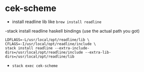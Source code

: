 # cek-scheme

- install readline lib like
```brew install readline```

-stack install readline haskell bindings (use the actual path you got)
```
LDFLAGS=-L/usr/local/opt/readline/lib \
CFLAGS=-I/usr/local/opt/readline/include \
stack install readline --extra-include-dirs=/usr/local/opt/readline/include --extra-lib-dirs=/usr/local/opt/readline/lib
```

- ```stack exec cek-scheme```
 
